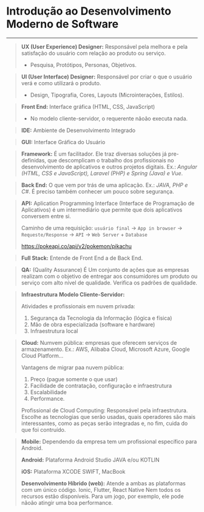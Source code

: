 # Introdução ao Desenvolvimento Moderno de Software

- - -

> **UX (User Experience) Designer:** Responsável pela melhora e pela satisfação do usuário com relação ao produto ou serviço.
> - Pesquisa, Protótipos, Personas, Objetivos.

> **UI (User Interface) Designer:** Responsável por criar o que o usuário verá e como utilizará o produto. 
> - Design, Tipografia, Cores, Layouts (Microinterações, Estilos).

> **Front End:** Interface gráfica (HTML, CSS, JavaScript)
> - No modelo cliente-servidor, o requerente nãoão executa nada.

> **IDE:** Ambiente de Desenvolvimento Integrado

> **GUI:** Interface Gráfica do Usuário

> **Framework:** É um facilitador.
> Ele traz diversas soluções já pre-definidas, que descomplicam o trabalho dos profissionais no desenvolvimento de aplicativos e outros projetos digitais.
> Ex.: *Angular (HTML, CSS e JavaScript), Laravel (PHP) e Spring (Java) e Vue*.

> **Back End:** O que vem por trás de uma aplicação.
> Ex.: *JAVA, PHP e C#*.
> É preciso também conhecer um pouco sobre segurança.

> **API:** Aplication Programming Interface (Interface de Programação de Aplicativos) é um intermediário que permite que dois aplicativos conversem entre si.
> 
> Caminho de uma requisição:
>  `usuário final` -> `App in browser` -> `Requeste/Response` -> `API` -> `Web Server` + `Database`
>  
> https://pokeapi.co/api/v2/pokemon/pikachu

> **Full Stack:** Entende de Front End a de Back End.

> **QA:** (Quality Assurance) É Um conjunto de ações que as empresas realizam com o objetivo de entregar aos consumidores um produto ou serviço com alto nível de qualidade. Verifica os padrões de qualidade.

> **Infraestrutura**
> **Modelo Cliente-Servidor:** 
> 
> Atividades e profissionais em nuvem privada:
> 1. Segurança da Tecnologia da Informação (lógica e física)
> 2. Mão de obra especializada (software e hardware)
> 3. Infraestrutura local

> **Cloud:**
> Numvem pública: empresas que oferecem serviços de armazenamento. Ex.: AWS, Alibaba Cloud, Microsoft Azure, Google Cloud Platform...
> 
> Vantagens de migrar paa nuvem pública:
> 1. Preço (pague somente o que usar)
> 2. Facilidade de contratação, configuração e infraestrutura
> 3. Escalabilidade
> 4. Performance.
> 
> Profissional de Cloud Computing:
> Responsável pela infraestrutura. Escolhe as tecnologias que serão usadas, quais operadores são mais interessantes, como as peças serão integradas e, no fim, cuida do que foi contruído.

> **Mobile:** Dependendo da empresa tem um profissional específico para Android.
> 
> **Android:** Plataforma Android Studio
> JAVA e/ou KOTLIN
> 
> **iOS:** Plataforma XCODE
> SWIFT, MacBook
>
> **Desenvolvimento Híbrido (web):** Atende a ambas as plataformas com um único código.
> Ionic, Flutter, React Native
> Nem todos os recursos estão disponíveis. Para um jogo, por exemplo, ele pode nãoão atingir uma boa performance.

